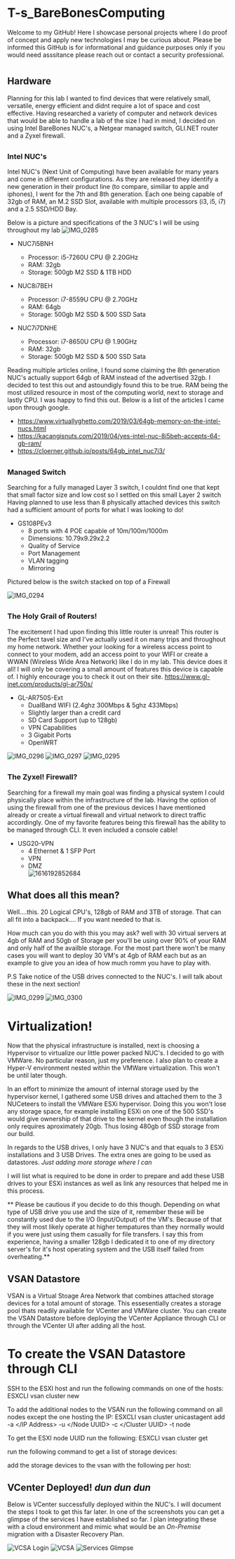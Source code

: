 # <h1>T-s_BareBonesComputing
Welcome to my GitHub! Here I  showcase personal projects where I do proof of concept and apply new technologies I may be curious about. Please be informed this GitHub is for informational and guidance purposes only if you would need asssitance please reach out or contact a security professional.

# <h2>Hardware
Planning for this lab I wanted to find devices that were relatively small, versatile, energy efficient and didnt require a lot of space and cost effective.
Having researched a variety of computer and network devices that would be able to handle a lab of the size I had in mind, I decided on using Intel BareBones NUC's, a Netgear managed switch, GLI.NET router and a Zyxel firewall.

## <h3>Intel NUC's
Intel NUC's (Next Unit of Computing) have been available for many years and come in different configurations. As they are released they identify a new generation in their product line (to compare, similiar to apple and iphones), I went for the 7th and 8th generation. Each one being capable of 32gb of RAM, an M.2 SSD Slot, available with multiple processors (i3, i5, i7) and a 2.5 SSD/HDD Bay.

Below is a picture and specifications of the 3 NUC's I will be using throughout my lab
![IMG_0285](https://user-images.githubusercontent.com/67407192/115975104-c6e9b280-a516-11eb-9f60-9742850b5acc.JPG)


 * NUC7i5BNH
   *  Processor:  i5-7260U CPU @ 2.20GHz
   *  RAM: 32gb 
   *  Storage: 500gb M2 SSD & 1TB HDD
  
 * NUC8i7BEH
   *  Processor:  i7-8559U CPU @ 2.70GHz
   *  RAM: 64gb 
   *  Storage:  500gb M2 SSD & 500 SSD Sata
  
 * NUC7i7DNHE
   *  Processor:  i7-8650U CPU @ 1.90GHz
   *  RAM: 32gb
   *  Storage:  500gb M2 SSD & 500 SSD Sata

Reading multiple articles online, I found some claiming the 8th generation NUC's actually support 64gb of RAM instead of the advertised 32gb. I decided to test this out and astoundigly found this to be true. RAM being the most utilized resource in most of the computing world, next to storage and lastly CPU. I was happy to find this out. Below is a list of the articles I came upon through google.
   *  https://www.virtuallyghetto.com/2019/03/64gb-memory-on-the-intel-nucs.html
   *  https://kacangisnuts.com/2019/04/yes-intel-nuc-8i5beh-accepts-64-gb-ram/
   *  https://cloerner.github.io/posts/64gb_intel_nuc7i3/

## <h3>Managed Switch
  Searching for a fully managed Layer 3 switch, I couldnt find one that kept that small factor size and low cost so I settled on this small Layer 2 switch
  Having planned to use less than 8 physically attached devices this switch had a sufficient amount of ports for what I was looking to do!
  
* GS108PEv3
  *  8 ports with 4 POE capable of 10m/100m/1000m
  *  Dimensions: 10.79x9.29x2.2
  *  Quality of Service
  *  Port Management
  *  VLAN tagging
  *  Mirroring

Pictured below is the switch stacked on top of a Firewall
  
![IMG_0294](https://user-images.githubusercontent.com/67407192/116057101-4ff60c00-a633-11eb-88e0-dbe94f065865.JPG)

## <h3>The Holy Grail of Routers!
The excitement I had upon finding this little router is unreal! This router is the Perfect tavel size and I've actually used it on many trips and throughout my home network. Whether your looking for a wireless access point to connect to your modem, add an access point to your WIFI or create a WWAN (Wireless Wide Area Network) like I do in my lab. This device does it all! I will only be covering a small amount of features this device is capable of. I highly encourage you to check it out on their site. https://www.gl-inet.com/products/gl-ar750s/
 
* GL-AR750S-Ext
  *  DualBand WIFI (2.4ghz 300Mbps & 5ghz 433Mbps)
  *  Slightly larger than a credit card
  *  SD Card Support (up to 128gb)
  *  VPN Capabilities
  *  3 Gigabit Ports
  *  OpenWRT
     

![IMG_0296](https://user-images.githubusercontent.com/67407192/116059292-87fe4e80-a635-11eb-86a4-dd598ccf368c.JPG) ![IMG_0297](https://user-images.githubusercontent.com/67407192/116059294-8896e500-a635-11eb-904b-97dc6741f0d5.JPG) ![IMG_0295](https://user-images.githubusercontent.com/67407192/116059290-8765b800-a635-11eb-9407-c071b23b815f.JPG) 


## <h3>The Zyxel! Firewall?
Searching for a firewall my main goal was finding a physical system I could physically place within the infrastructure of the lab. Having the option of using the firewall from one of the previous devices I have mentioned already or create a virtual firewall and virtual network to direct traffic accordingly. One of my favorite features being this firewall has the ability to be managed through CLI. It even included a console cable!


* USG20-VPN
  *  4 Ethernet & 1 SFP Port
  *  VPN
  *  DMZ  
![1616192852684](https://user-images.githubusercontent.com/67407192/116201819-c73ca600-a6ee-11eb-9972-493d9768f413.jpg)

## <h2>What does all this mean?
 Well....this. 20 Logical CPU's, 128gb of RAM and 3TB of storage. That can all fit into a backpack.... If you want needed to that is.

How much can you do with this you may ask? well with 30 virtual servers at 4gb of RAM and 50gb of Storage per you'll be using over 90% of your RAM and only half of the availble storage. For the most part there won't be many cases you will want to deploy 30 VM's at 4gb of RAM each but as an example to give you an idea of how much romm you have to play with. 

P.S Take notice of the USB drives connected to the NUC's. I will talk about these in the next section!

![IMG_0299](https://user-images.githubusercontent.com/67407192/116202637-ac1e6600-a6ef-11eb-8637-613e69afe153.JPG) ![IMG_0300](https://user-images.githubusercontent.com/67407192/116202656-afb1ed00-a6ef-11eb-9a25-996ed03e605e.JPG)





# <h1> Virtualization!
Now that the physical infrastructure is installed, next is choosing a Hypervisor to virtualize our little power packed NUC's. I decided to go with VMWare. No particular reason, just my preference. I also plan to create a Hyper-V environment nested within the VMWare virtualization. This won't be until later though.
  
  
In an effort to minimize the amount of internal storage used by the hypervisor kernel, I gathered some USB drives and attached them to the 3 NUCeteers to install the VMWare ESXi hypervisor. Doing this you won't lose any storage space, for example installing ESXi on one of the 500 SSD's would give ownership of that drive to the kernel even though the installation only requires aproximately 20gb. Thus losing 480gb of SSD storage from our build.

In regards to the USB drives, I only have 3 NUC's and that equals to 3 ESXi installations and 3 USB Drives. The extra ones are going to be used as datastores. *Just adding more storage where I can*

I will list what is required to be done in order to prepare and add these USB drives to your ESXi instances as well as link any resources that helped me in this process.

** Please be cautious if you decide to do this though. Depending on what type of USB drive you use and the size of it, remember these will be constantly used due to the I/O (Input/Output) of the VM's. Because of that they will most likely operate at higher tempatures than they normally would if you were just using them casually for file transfers. I say this from experience, having a smaller 128gb I dedicated it to one of my directory server's for it's host operating system and the USB itself failed from overheating.**

## VSAN Datastore
VSAN is a Virtual Stoage Area Network that combines attached storage devices for a total amount of storage. This essesentially creates a storage pool thats readily available for VCenter and VMWare cluster. You can create the VSAN Datastore before deploying the VCenter Appliance through CLI or through the VCenter UI after adding all the host.

# To create the VSAN Datastore through CLI
SSH to the ESXI host and run the following commands on one of the hosts:
ESXCLI vsan cluster new

To add the additional nodes to the VSAN run the following command on all nodes except the one hosting the IP:
ESXCLI vsan cluster unicastagent add -a </IP Address> -u </Node UUID> -c </Cluster UUID> -t node

To get the ESXI node UUID run the following:
ESXCLI vsan cluster get

run the following command to get a list of storage devices:

add the storage devices to the vsan with the following per host:

## VCenter Deployed! *dun dun dun*
Below is VCenter successfully deployed within the NUC's. I will document the steps I took to get this far later. In one of the screenshots you can get a glimpse of the services I have established so far. I plan integrating these with a cloud environment and mimic what would be an *On-Premise* migration with a Disaster Recovery Plan.

![VCSA Login](https://user-images.githubusercontent.com/67407192/116361684-18639d00-a7b6-11eb-83ad-2cd831f27604.PNG)
![VCSA](https://user-images.githubusercontent.com/67407192/116361727-21ed0500-a7b6-11eb-98e2-af232ac55d0e.PNG)
![Services Glimpse](https://user-images.githubusercontent.com/67407192/116364019-9c1e8900-a7b8-11eb-9f07-efcc6fdfb5a1.PNG)

